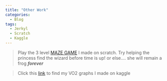 ```yaml
---
title: "Other Work"
categories:
  - Blog
tags:
  - Jerkyl
  - Scratch
  - Kaggle
---
```




> Play the 3 level [MAZE GAME](https://scratch.mit.edu/projects/807774912/) I made on scratch. Try helping the princess find the wizard before time is up! or else.... she will remain a frog ***forever***

>Click this [link](https://www.kaggle.com/code/paulariverosq/graph) to find my VO2 graphs I made on kaggle 

